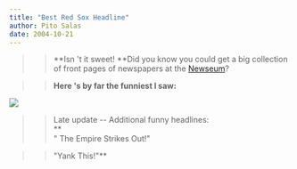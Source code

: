 ```yaml
---
title: "Best Red Sox Headline"
author: Pito Salas
date: 2004-10-21
---
```



>>

>> **Isn 't it sweet! **Did you know you could get a big collection of front
pages of newspapers at the
[Newseum](<http://www.newseum.org/todaysfrontpages/>)?

>>

>> **Here 's by far the funniest I saw:**

>>

>>
[![](https://i0.wp.com/s3.media.squarespace.com/production/1075723/12829350/weblogs/archives/redsox+win+2004-thumb.jpg?resize=200%2C278)](<http://s3.media.squarespace.com/production/1075723/12829350/weblogs/archives/redsox+win+2004.html>)

>>

>> Late update -- Additional funny headlines:  
>  **  
> " The Empire Strikes Out!"
>>

>> "Yank This!"**


